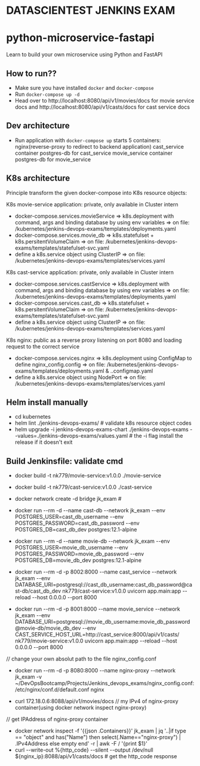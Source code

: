 # DATASCIENTEST JENKINS EXAM
# python-microservice-fastapi
Learn to build your own microservice using Python and FastAPI

## How to run??
 - Make sure you have installed `docker` and `docker-compose`
 - Run `docker-compose up -d`
 - Head over to http://localhost:8080/api/v1/movies/docs for movie service docs 
   and http://localhost:8080/api/v1/casts/docs for cast service docs

## Dev architecture
 - Run application with `docker-compose up` starts 5 containers:
    nginx(reverse-proxy to redirect to backend application)
    cast_service container
    postgres-db for cast_service
    movie_service container
    postgres-db for movie_service

 ## K8s architecture
 Principle transform the given docker-compose into K8s resource objects:

 K8s movie-service application: private, only available in Cluster intern
 - docker-compose.services.movieService => k8s.deployment with command, args and binding database by using env variables => on file: /kubernetes/jenkins-devops-exams/templates/deployments.yaml
 - docker-compose.services.movie_db => k8s.statefulset + k8s.persitentVolumeClaim => on file: /kubernetes/jenkins-devops-exams/templates/statefulset-svc.yaml
 - define a k8s.service object using ClusterIP => on file: /kubernetes/jenkins-devops-exams/templates/services.yaml

 K8s cast-service application: private, only available in Cluster intern
 - docker-compose.services.castService => k8s.deployment with command, args and binding database by using env variables => on file: /kubernetes/jenkins-devops-exams/templates/deployments.yaml
 - docker-compose.services.cast_db => k8s.statefulset + k8s.persitentVolumeClaim => on file: /kubernetes/jenkins-devops-exams/templates/statefulset-svc.yaml
 - define a k8s.service object using ClusterIP => on file: /kubernetes/jenkins-devops-exams/templates/services.yaml

 K8s nginx: public as a reverse proxy listening on port 8080 and loading request to the correct service 
 - docker-compose.services.nginx => k8s.deployment using ConfigMap to define nginx_config.config => on file: /kubernetes/jenkins-devops-exams/templates/deployments.yaml & ..configmap.yaml
 - define a k8s.service object using NodePort => on file: /kubernetes/jenkins-devops-exams/templates/services.yaml

 ## Helm install manually
 - cd kubernetes
 - helm lint ./jenkins-devops-exams/ # validate k8s resource object codes
 - helm upgrade -i jenkins-devops-exams-chart ./jenkins-devops-exams --values=./jenkins-devops-exams/values.yaml # the -i flag install the release if it doesn't exit

 ## Build Jenkinsfile: validate cmd 
 - docker build -t nk779/movie-service:v1.0.0 ./movie-service
 - docker build -t nk779/cast-service:v1.0.0 ./cast-service

 - docker network create -d bridge jk_exam # 

 - docker run --rm -d --name cast-db --network jk_exam --env POSTGRES_USER=cast_db_username --env POSTGRES_PASSWORD=cast_db_password --env POSTGRES_DB=cast_db_dev postgres:12.1-alpine
 - docker run --rm -d --name movie-db --network jk_exam --env POSTGRES_USER=movie_db_username --env POSTGRES_PASSWORD=movie_db_password --env POSTGRES_DB=movie_db_dev postgres:12.1-alpine

 - docker run --rm -d -p 8002:8000 --name cast_service --network jk_exam --env DATABASE_URI=postgresql://cast_db_username:cast_db_password@cast-db/cast_db_dev nk779/cast-service:v1.0.0  uvicorn app.main:app --reload --host 0.0.0.0 --port 8000

 - docker run --rm -d -p 8001:8000 --name movie_service --network jk_exam --env DATABASE_URI=postgresql://movie_db_username:movie_db_password@movie-db/movie_db_dev --env CAST_SERVICE_HOST_URL=http://cast_service:8000/api/v1/casts/ nk779/movie-service:v1.0.0 uvicorn app.main:app --reload --host 0.0.0.0 --port 8000

 // change your own absolut path to the file nginx_config.conf <my docker engine on macos wants to have the absolut path>
 - docker run --rm -d -p 8080:8000 --name nginx-proxy --network jk_exam -v ~/DevOpsBootcamp/Projects/Jenkins_devops_exams/nginx_config.conf:/etc/nginx/conf.d/default.conf nginx

 - curl 172.18.0.6:8088/api/v1/movies/docs // my IPv4 of nginx-proxy container(using docker network inspect nginx-proxy)

 // get IPAddress of nginx-proxy container 
 - docker network inspect -f '{{json .Containers}}' jk_exam | jq '..|if type == "object" and has("Name") then select(.Name=="nginx-proxy") | .IPv4Address else empty end' -r | awk -F / '{print $1}'
 - curl --write-out %{http_code} --silent --output /dev/null ${nginx_ip}:8088/api/v1/casts/docs # get the http_code response
 



 
  
 




 